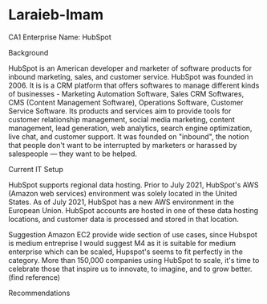 # Laraieb-Imam
CA1
Enterprise Name: HubSpot

Background


HubSpot is an American developer and marketer of software products for inbound marketing, sales, and customer service. HubSpot was founded in 2006. It is is a CRM platform that offers softwares to manage different kinds of businesses - Marketing Automation Software, Sales CRM Softwares, CMS (Content Management Software), Operations Software, Customer Service Software. Its products and services aim to provide tools for customer relationship management, social media marketing, content management, lead generation, web analytics, search engine optimization, live chat, and customer support.
It was founded on "inbound", the notion that people don't want to be interrupted by marketers or harassed by salespeople — they want to be helped.

Current IT Setup

HubSpot supports regional data hosting. Prior to July 2021, HubSpot's AWS (Amazon web services) environment was solely located in the United States. As of July 2021, HubSpot has a new AWS environment in the European Union. HubSpot accounts are hosted in one of these data hosting locations, and customer data is processed and stored in that location.


Suggestion Amazon EC2 provide wide section of use cases,  since Hubspot is medium entreprise I would suggest M4 as it is suitable for medium enterprise which can be scaled, Hupspot's seems to fit perfectly in the category. More than 150,000 companies using HubSpot to scale, it's time to celebrate those that inspire us to innovate, to imagine, and to grow better. (find reference)

Recommendations


